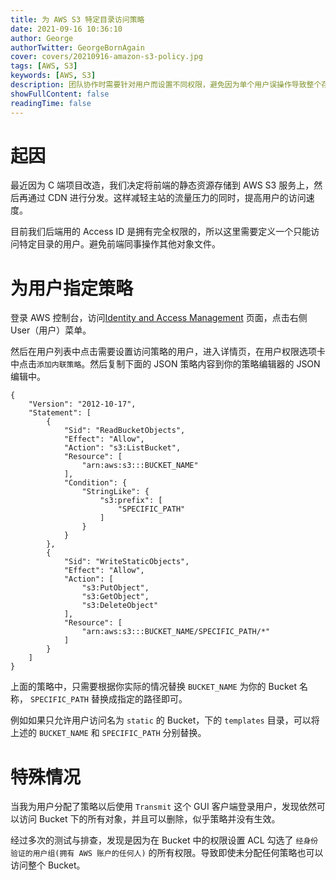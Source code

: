 ```yaml
---
title: 为 AWS S3 特定目录访问策略
date: 2021-09-16 10:36:10
author: George
authorTwitter: GeorgeBornAgain
cover: covers/20210916-amazon-s3-policy.jpg
tags: [AWS, S3]
keywords: [AWS, S3]
description: 团队协作时需要针对用户而设置不同权限，避免因为单个用户误操作导致整个存储服务不可用或对象丢失。
showFullContent: false
readingTime: false
---
```


# 起因

最近因为 C 端项目改造，我们决定将前端的静态资源存储到 AWS S3 服务上，然后再通过 CDN 进行分发。这样减轻主站的流量压力的同时，提高用户的访问速度。

目前我们后端用的 Access ID 是拥有完全权限的，所以这里需要定义一个只能访问特定目录的用户。避免前端同事操作其他对象文件。

# 为用户指定策略

登录 AWS 控制台，访问[Identity and Access Management](https://console.aws.amazon.com/iamv2/home) 页面，点击右侧 User（用户）菜单。

然后在用户列表中点击需要设置访问策略的用户，进入详情页，在用户权限选项卡中点击`添加内联策略`。然后复制下面的 JSON 策略内容到你的策略编辑器的 JSON 编辑中。

```
{
    "Version": "2012-10-17",
    "Statement": [
        {
            "Sid": "ReadBucketObjects",
            "Effect": "Allow",
            "Action": "s3:ListBucket",
            "Resource": [
                "arn:aws:s3:::BUCKET_NAME"
            ],
            "Condition": {
                "StringLike": {
                    "s3:prefix": [
                        "SPECIFIC_PATH"
                    ]
                }
            }
        },
        {
            "Sid": "WriteStaticObjects",
            "Effect": "Allow",
            "Action": [
                "s3:PutObject",
                "s3:GetObject",
                "s3:DeleteObject"
            ],
            "Resource": [
                "arn:aws:s3:::BUCKET_NAME/SPECIFIC_PATH/*"
            ]
        }
    ]
}
```

上面的策略中，只需要根据你实际的情况替换 `BUCKET_NAME` 为你的 Bucket 名称， `SPECIFIC_PATH` 替换成指定的路径即可。

例如如果只允许用户访问名为 `static` 的 Bucket，下的 `templates` 目录，可以将上述的 `BUCKET_NAME` 和 `SPECIFIC_PATH` 分别替换。

# 特殊情况

当我为用户分配了策略以后使用 `Transmit` 这个 GUI 客户端登录用户，发现依然可以访问 Bucket 下的所有对象，并且可以删除，似乎策略并没有生效。

经过多次的测试与排查，发现是因为在 Bucket 中的权限设置 ACL 勾选了 `经身份验证的用户组(拥有 AWS 账户的任何人)` 的所有权限。导致即使未分配任何策略也可以访问整个 Bucket。
